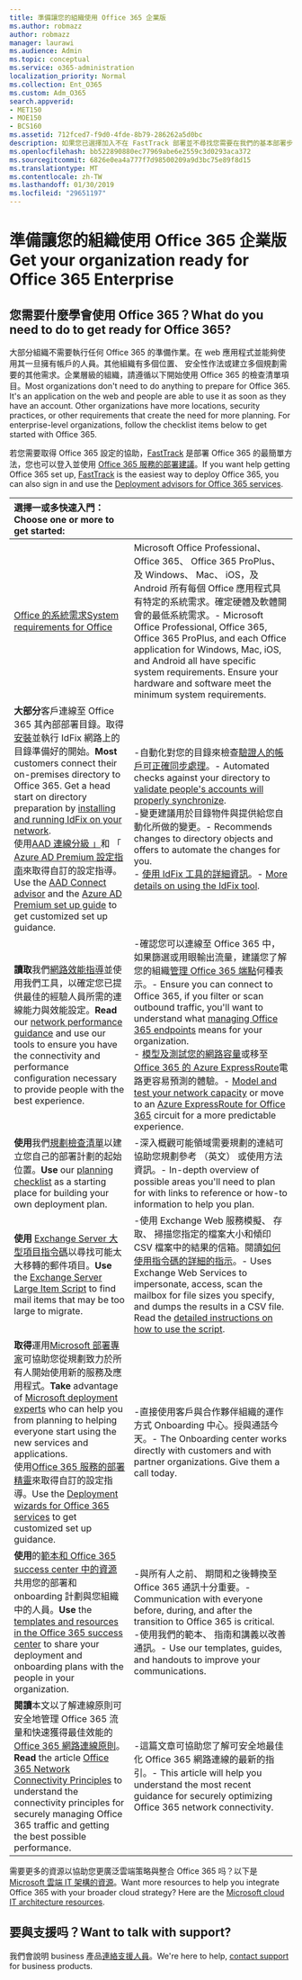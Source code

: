 ```yaml
---
title: 準備讓您的組織使用 Office 365 企業版
ms.author: robmazz
author: robmazz
manager: laurawi
ms.audience: Admin
ms.topic: conceptual
ms.service: o365-administration
localization_priority: Normal
ms.collection: Ent_O365
ms.custom: Adm_O365
search.appverid:
- MET150
- MOE150
- BCS160
ms.assetid: 712fced7-f9d0-4fde-8b79-286262a5d0bc
description: 如果您已選擇加入不在 FastTrack 部署並不尋找您需要在我們的基本部署步驟中，這是要啟動的位置。
ms.openlocfilehash: bb522890880ec77969abe6e2559c3d0293aca372
ms.sourcegitcommit: 6826e0ea4a777f7d98500209a9d3bc75e89f8d15
ms.translationtype: MT
ms.contentlocale: zh-TW
ms.lasthandoff: 01/30/2019
ms.locfileid: "29651197"
---
```

# <a name="get-your-organization-ready-for-office-365-enterprise"></a><span data-ttu-id="3172e-103">準備讓您的組織使用 Office 365 企業版</span><span class="sxs-lookup"><span data-stu-id="3172e-103">Get your organization ready for Office 365 Enterprise</span></span>

## <a name="what-do-you-need-to-do-to-get-ready-for-office-365"></a><span data-ttu-id="3172e-104">您需要什麼學會使用 Office 365？</span><span class="sxs-lookup"><span data-stu-id="3172e-104">What do you need to do to get ready for Office 365?</span></span>

<span data-ttu-id="3172e-p101">大部分組織不需要執行任何 Office 365 的準備作業。在 web 應用程式並能夠使用其一旦擁有帳戶的人員。其他組織有多個位置、 安全性作法或建立多個規劃需要的其他需求。企業層級的組織，請遵循以下開始使用 Office 365 的檢查清單項目。</span><span class="sxs-lookup"><span data-stu-id="3172e-p101">Most organizations don't need to do anything to prepare for Office 365. It's an application on the web and people are able to use it as soon as they have an account. Other organizations have more locations, security practices, or other requirements that create the need for more planning. For enterprise-level organizations, follow the checklist items below to get started with Office 365.</span></span>
  
<span data-ttu-id="3172e-109">若您需要取得 Office 365 設定的協助，[FastTrack](https://fasttrack.microsoft.com/office) 是部署 Office 365 的最簡單方法，您也可以登入並使用 [Office 365 服務的部署建議](deployment-advisors-for-office-365.md)。</span><span class="sxs-lookup"><span data-stu-id="3172e-109">If you want help getting Office 365 set up, [FastTrack](https://fasttrack.microsoft.com/office) is the easiest way to deploy Office 365, you can also sign in and use the [Deployment advisors for Office 365 services](deployment-advisors-for-office-365.md).</span></span>
  
|<span data-ttu-id="3172e-110">**選擇一或多快速入門：**</span><span class="sxs-lookup"><span data-stu-id="3172e-110">**Choose one or more to get started:**</span></span>||
|:-----|:-----|
| [<span data-ttu-id="3172e-111">Office 的系統需求</span><span class="sxs-lookup"><span data-stu-id="3172e-111">System requirements for Office</span></span>](https://products.office.com/office-system-requirements) |<span data-ttu-id="3172e-p102">Microsoft Office Professional、 Office 365、 Office 365 ProPlus、 及 Windows、 Mac、 iOS，及 Android 所有每個 Office 應用程式具有特定的系統需求。確定硬體及軟體開會的最低系統需求。</span><span class="sxs-lookup"><span data-stu-id="3172e-p102">- Microsoft Office Professional, Office 365, Office 365 ProPlus, and each Office application for Windows, Mac, iOS, and Android all have specific system requirements. Ensure your hardware and software meet the minimum system requirements.</span></span>|
|<span data-ttu-id="3172e-p103">**大部分**客戶連線至 Office 365 其內部部署目錄。取得[安裝](https://www.microsoft.com/download/details.aspx?id=36832)並執行 IdFix 網路上的目錄準備好的開始。</span><span class="sxs-lookup"><span data-stu-id="3172e-p103">**Most** customers connect their on-premises directory to Office 365. Get a head start on directory preparation by [installing and running IdFix on your network](https://www.microsoft.com/download/details.aspx?id=36832). </span></span><br> <span data-ttu-id="3172e-116">使用[AAD 連線分級 」](https://aka.ms/aadconnectpwsync)和 「 [Azure AD Premium 設定指南](https://aka.ms/aadpguidance)來取得自訂的設定指導。</span><span class="sxs-lookup"><span data-stu-id="3172e-116">Use the [AAD Connect advisor](https://aka.ms/aadconnectpwsync) and the [Azure AD Premium set up guide](https://aka.ms/aadpguidance) to get customized set up guidance.</span></span> <br> |<span data-ttu-id="3172e-117">-自動化對您的目錄來檢查[驗證人的帳戶可正確同步處理](https://support.office.com/article/Prepare-to-provision-users-through-directory-synchronization-to-Office-365-01920974-9e6f-4331-a370-13aea4e82b3e)。</span><span class="sxs-lookup"><span data-stu-id="3172e-117">- Automated checks against your directory to [validate people's accounts will properly synchronize](https://support.office.com/article/Prepare-to-provision-users-through-directory-synchronization-to-Office-365-01920974-9e6f-4331-a370-13aea4e82b3e).</span></span> <br> <span data-ttu-id="3172e-118">-變更建議用於目錄物件與提供給您自動化所做的變更。</span><span class="sxs-lookup"><span data-stu-id="3172e-118">- Recommends changes to directory objects and offers to automate the changes for you.</span></span> <br> <span data-ttu-id="3172e-119">- [使用 IdFix 工具的詳細資訊](prepare-directory-attributes-for-synch-with-idfix.md)。</span><span class="sxs-lookup"><span data-stu-id="3172e-119">- [More details on using the IdFix tool](prepare-directory-attributes-for-synch-with-idfix.md).</span></span> |
|<span data-ttu-id="3172e-120">**讀取**我們[網路效能指導](https://aka.ms/tune)並使用我們工具，以確定您已提供最佳的經驗人員所需的連線能力與效能設定。</span><span class="sxs-lookup"><span data-stu-id="3172e-120">**Read** our [network performance guidance](https://aka.ms/tune) and use our tools to ensure you have the connectivity and performance configuration necessary to provide people with the best experience.</span></span>  <br> | <span data-ttu-id="3172e-121">-確認您可以連線至 Office 365 中，如果篩選或用眼輸出流量，建議您了解您的組織[管理 Office 365 端點](https://support.office.com/article/Managing-Office-365-endpoints-99cab9d4-ef59-4207-9f2b-3728eb46bf9a)何種表示。</span><span class="sxs-lookup"><span data-stu-id="3172e-121">- Ensure you can connect to Office 365, if you filter or scan outbound traffic, you'll want to understand what [managing Office 365 endpoints](https://support.office.com/article/Managing-Office-365-endpoints-99cab9d4-ef59-4207-9f2b-3728eb46bf9a) means for your organization.</span></span>  <br>  <span data-ttu-id="3172e-122">- [模型及測試您的網路容量](https://support.office.com/article/Network-and-migration-planning-for-Office-365-f5ee6c33-bcd7-4b0b-b0f8-dc1d9fb8d132)或移至[Office 365 的 Azure ExpressRoute](https://support.office.com/article/Azure-ExpressRoute-for-Office-365-6d2534a2-c19c-4a99-be5e-33a0cee5d3bd)電路更容易預測的體驗。</span><span class="sxs-lookup"><span data-stu-id="3172e-122">- [Model and test your network capacity](https://support.office.com/article/Network-and-migration-planning-for-Office-365-f5ee6c33-bcd7-4b0b-b0f8-dc1d9fb8d132) or move to an [Azure ExpressRoute for Office 365](https://support.office.com/article/Azure-ExpressRoute-for-Office-365-6d2534a2-c19c-4a99-be5e-33a0cee5d3bd) circuit for a more predictable experience.</span></span>   |
|<span data-ttu-id="3172e-123">**使用**我們[規劃檢查清單](https://support.office.com/article/Deployment-planning-checklist-for-Office-365-5fa4f6ef-35ad-4840-91c1-4834df3df5a0)以建立您自己的部署計劃的起始位置。</span><span class="sxs-lookup"><span data-stu-id="3172e-123">**Use** our [planning checklist](https://support.office.com/article/Deployment-planning-checklist-for-Office-365-5fa4f6ef-35ad-4840-91c1-4834df3df5a0) as a starting place for building your own deployment plan.</span></span>  <br> | <span data-ttu-id="3172e-124">-深入概觀可能領域需要規劃的連結可協助您規劃參考 （英文） 或使用方法資訊。</span><span class="sxs-lookup"><span data-stu-id="3172e-124">- In-depth overview of possible areas you'll need to plan for with links to reference or how-to information to help you plan.</span></span> |
|<span data-ttu-id="3172e-125">**使用** [Exchange Server 大型項目指令碼](https://gallery.technet.microsoft.com/Exchange-Server-Large-Item-b9546cc6)以尋找可能太大移轉的郵件項目。</span><span class="sxs-lookup"><span data-stu-id="3172e-125">**Use** the [Exchange Server Large Item Script](https://gallery.technet.microsoft.com/Exchange-Server-Large-Item-b9546cc6) to find mail items that may be too large to migrate.</span></span>  <br> | <span data-ttu-id="3172e-p104">-使用 Exchange Web 服務模擬、 存取、 掃描您指定的檔案大小和傾印 CSV 檔案中的結果的信箱。閱讀[如何使用指令碼的詳細的指示](https://blogs.technet.com/b/mikehall/archive/2013/06/27/large-mail-item-script.aspx)。</span><span class="sxs-lookup"><span data-stu-id="3172e-p104">- Uses Exchange Web Services to impersonate, access, scan the mailbox for file sizes you specify, and dumps the results in a CSV file. Read the [detailed instructions on how to use the script](https://blogs.technet.com/b/mikehall/archive/2013/06/27/large-mail-item-script.aspx).</span></span> |
|<span data-ttu-id="3172e-128">**取得**運用[Microsoft 部署專家](https://go.microsoft.com/fwlink/?LinkId=517115)可協助您從規劃致力於所有人開始使用新的服務及應用程式。</span><span class="sxs-lookup"><span data-stu-id="3172e-128">**Take** advantage of [Microsoft deployment experts](https://go.microsoft.com/fwlink/?LinkId=517115) who can help you from planning to helping everyone start using the new services and applications.</span></span>  <br> <span data-ttu-id="3172e-129">使用[Office 365 服務的部署精靈](https://support.office.com/article/Deployment-wizards-for-Office-365-services-165f46e8-3533-4d76-be57-97f81ebd40f2)來取得自訂的設定指導。</span><span class="sxs-lookup"><span data-stu-id="3172e-129">Use the [Deployment wizards for Office 365 services](https://support.office.com/article/Deployment-wizards-for-Office-365-services-165f46e8-3533-4d76-be57-97f81ebd40f2) to get customized set up guidance.</span></span>  <br> | <span data-ttu-id="3172e-p105">-直接使用客戶與合作夥伴組織的運作方式 Onboarding 中心。授與通話今天。</span><span class="sxs-lookup"><span data-stu-id="3172e-p105">- The Onboarding center works directly with customers and with partner organizations. Give them a call today.</span></span> |
|<span data-ttu-id="3172e-132">**使用**的[範本和 Office 365 success center 中的資源](https://www.microsoft.com/fasttrack/resources)共用您的部署和 onboarding 計劃與您組織中的人員。</span><span class="sxs-lookup"><span data-stu-id="3172e-132">**Use** the [templates and resources in the Office 365 success center](https://www.microsoft.com/fasttrack/resources) to share your deployment and onboarding plans with the people in your organization.</span></span>  <br> | <span data-ttu-id="3172e-133">-與所有人之前、 期間和之後轉換至 Office 365 通訊十分重要。</span><span class="sxs-lookup"><span data-stu-id="3172e-133">- Communication with everyone before, during, and after the transition to Office 365 is critical.</span></span>  <br> <span data-ttu-id="3172e-134">-使用我們的範本、 指南和講義以改善通訊。</span><span class="sxs-lookup"><span data-stu-id="3172e-134">- Use our templates, guides, and handouts to improve your communications.</span></span> |
|<span data-ttu-id="3172e-135">**閱讀**本文以了解連線原則可安全地管理 Office 365 流量和快速獲得最佳效能的[Office 365 網路連線原則](https://aka.ms/o365networkingprinciples)。</span><span class="sxs-lookup"><span data-stu-id="3172e-135">**Read** the article [Office 365 Network Connectivity Principles](https://aka.ms/o365networkingprinciples) to understand the connectivity principles for securely managing Office 365 traffic and getting the best possible performance.</span></span>  <br> | <span data-ttu-id="3172e-136">-這篇文章可協助您了解可安全地最佳化 Office 365 網路連線的最新的指引。</span><span class="sxs-lookup"><span data-stu-id="3172e-136">- This article will help you understand the most recent guidance for securely optimizing Office 365 network connectivity.</span></span> |
   
<span data-ttu-id="3172e-p106">需要更多的資源以協助您更廣泛雲端策略與整合 Office 365 吗？以下是[Microsoft 雲端 IT 架構的資源](https://docs.microsoft.com/en-us/office365/enterprise/microsoft-cloud-it-architecture-resources)。</span><span class="sxs-lookup"><span data-stu-id="3172e-p106">Want more resources to help you integrate Office 365 with your broader cloud strategy? Here are the [Microsoft cloud IT architecture resources](https://docs.microsoft.com/en-us/office365/enterprise/microsoft-cloud-it-architecture-resources).</span></span>
  
## <a name="want-to-talk-with-support"></a><span data-ttu-id="3172e-139">要與支援吗？</span><span class="sxs-lookup"><span data-stu-id="3172e-139">Want to talk with support?</span></span>

<span data-ttu-id="3172e-140">我們會說明 business 產品[連絡支援人員](https://support.office.com/article/32a17ca7-6fa0-4870-8a8d-e25ba4ccfd4b)。</span><span class="sxs-lookup"><span data-stu-id="3172e-140">We're here to help, [contact support](https://support.office.com/article/32a17ca7-6fa0-4870-8a8d-e25ba4ccfd4b) for business products.</span></span>
